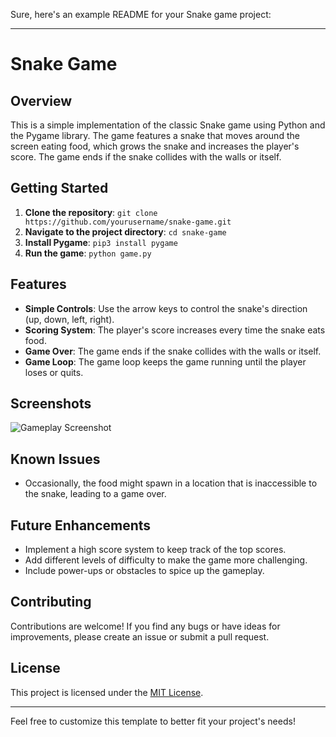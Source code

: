 Sure, here's an example README for your Snake game project:

---

# Snake Game

## Overview

This is a simple implementation of the classic Snake game using Python and the Pygame library. The game features a snake that moves around the screen eating food, which grows the snake and increases the player's score. The game ends if the snake collides with the walls or itself.

## Getting Started

1. **Clone the repository**: `git clone https://github.com/yourusername/snake-game.git`
2. **Navigate to the project directory**: `cd snake-game`
3. **Install Pygame**: `pip3 install pygame`
4. **Run the game**: `python game.py`

## Features

- **Simple Controls**: Use the arrow keys to control the snake's direction (up, down, left, right).
- **Scoring System**: The player's score increases every time the snake eats food.
- **Game Over**: The game ends if the snake collides with the walls or itself.
- **Game Loop**: The game loop keeps the game running until the player loses or quits.

## Screenshots

![Gameplay Screenshot](screenshots/gameplay.png)

## Known Issues

- Occasionally, the food might spawn in a location that is inaccessible to the snake, leading to a game over.

## Future Enhancements

- Implement a high score system to keep track of the top scores.
- Add different levels of difficulty to make the game more challenging.
- Include power-ups or obstacles to spice up the gameplay.

## Contributing

Contributions are welcome! If you find any bugs or have ideas for improvements, please create an issue or submit a pull request.

## License

This project is licensed under the [MIT License](LICENSE).

---

Feel free to customize this template to better fit your project's needs!
